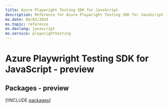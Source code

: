 ```yaml
---
title: Azure Playwright Testing SDK for JavaScript
description: Reference for Azure Playwright Testing SDK for JavaScript
ms.date: 04/03/2024
ms.topic: reference
ms.devlang: javascript
ms.service: playwrighttesting
---
```

# Azure Playwright Testing SDK for JavaScript - preview
## Packages - preview
[!INCLUDE [packages](playwright-testing-index.md)]